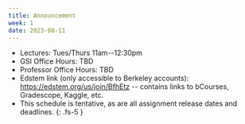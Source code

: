 ```yaml
---
title: Announcement
week: 1
date: 2023-08-11
---
```

- Lectures: Tues/Thurs 11am--12:30pm
- GSI Office Hours: TBD
- Professor Office Hours: TBD
- Edstem link (only accessible to Berkeley accounts): https://edstem.org/us/join/BfhEtz -- contains links to bCourses, Gradescope, Kaggle, etc.
- This schedule is tentative, as are all assignment release dates and deadlines.
{: .fs-5 }
